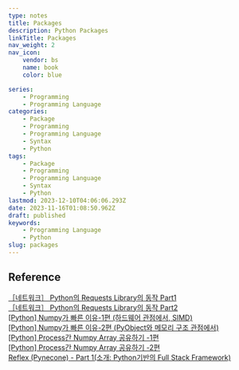 ```yaml
---
type: notes
title: Packages
description: Python Packages
linkTitle: Packages
nav_weight: 2
nav_icon:
    vendor: bs
    name: book
    color: blue

series:
    - Programming
    - Programming Language
categories:
    - Package
    - Programming
    - Programming Language
    - Syntax
    - Python
tags:
    - Package
    - Programming
    - Programming Language
    - Syntax
    - Python
lastmod: 2023-12-10T04:06:06.293Z
date: 2023-11-16T01:08:50.962Z
draft: published
keywords:
    - Programming Language
    - Python
slug: packages
---
```


## Reference

[［네트워크］ Python의 Requests Library의 동작 Part1](https://devocean.sk.com/experts/techBoardDetail.do?ID=164130&boardType=experts)  
[［네트워크］ Python의 Requests Library의 동작 Part2](https://devocean.sk.com/experts/techBoardDetail.do?ID=164139&boardType=experts)  
[[Python] Numpy가 빠른 이유-1편 (하드웨어 관점에서, SIMD)](https://devocean.sk.com/experts/techBoardDetail.do?ID=163631&boardType=experts)  
[[Python] Numpy가 빠른 이유-2편 (PyObject와 메모리 구조 관점에서)](https://devocean.sk.com/experts/techBoardDetail.do?ID=163649&boardType=experts)  
[[Python] Process간 Numpy Array 공유하기 -1편](https://devocean.sk.com/experts/techBoardDetail.do?ID=163669&boardType=experts)  
[[Python] Process간 Numpy Array 공유하기 -2편](https://devocean.sk.com/experts/techBoardDetail.do?ID=163675&boardType=experts)  
[Reflex (Pynecone) - Part 1(소개: Python기반의 Full Stack Framework)](https://devocean.sk.com/blog/techBoardDetail.do?ID=165094&boardType=techBlog)
